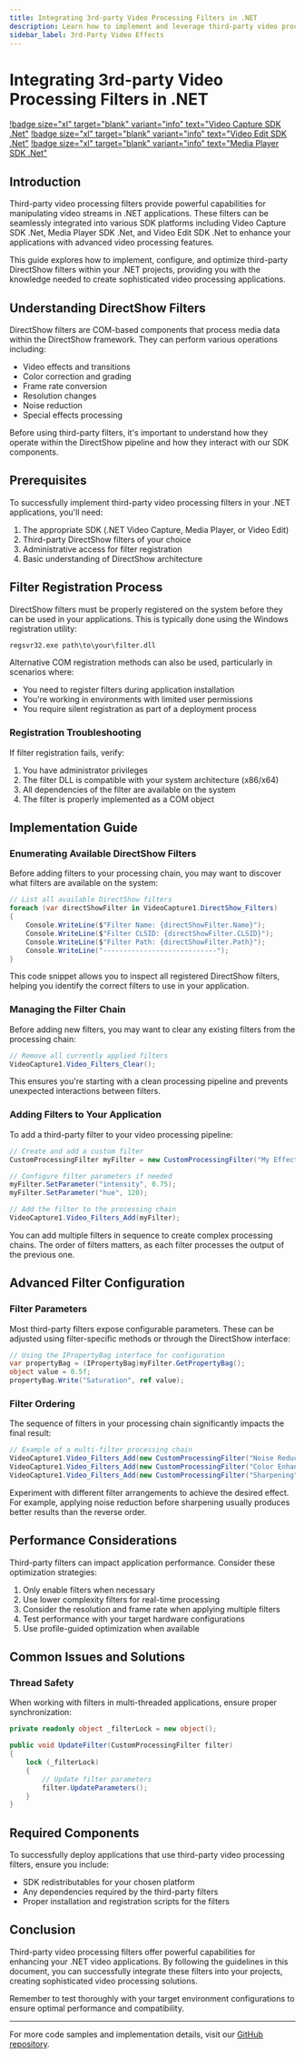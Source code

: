 ```yaml
---
title: Integrating 3rd-party Video Processing Filters in .NET
description: Learn how to implement and leverage third-party video processing filters in .NET applications. This practical guide provides code examples, best practices, and troubleshooting tips for developers working with DirectShow filters across multiple video SDK platforms.
sidebar_label: 3rd-Party Video Effects
---
```


# Integrating 3rd-party Video Processing Filters in .NET

[!badge size="xl" target="blank" variant="info" text="Video Capture SDK .Net"](https://www.visioforge.com/video-capture-sdk-net) [!badge size="xl" target="blank" variant="info" text="Video Edit SDK .Net"](https://www.visioforge.com/video-edit-sdk-net) [!badge size="xl" target="blank" variant="info" text="Media Player SDK .Net"](https://www.visioforge.com/media-player-sdk-net)

## Introduction

Third-party video processing filters provide powerful capabilities for manipulating video streams in .NET applications. These filters can be seamlessly integrated into various SDK platforms including Video Capture SDK .Net, Media Player SDK .Net, and Video Edit SDK .Net to enhance your applications with advanced video processing features.

This guide explores how to implement, configure, and optimize third-party DirectShow filters within your .NET projects, providing you with the knowledge needed to create sophisticated video processing applications.

## Understanding DirectShow Filters

DirectShow filters are COM-based components that process media data within the DirectShow framework. They can perform various operations including:

- Video effects and transitions
- Color correction and grading
- Frame rate conversion
- Resolution changes
- Noise reduction
- Special effects processing

Before using third-party filters, it's important to understand how they operate within the DirectShow pipeline and how they interact with our SDK components.

## Prerequisites

To successfully implement third-party video processing filters in your .NET applications, you'll need:

1. The appropriate SDK (.NET Video Capture, Media Player, or Video Edit)
2. Third-party DirectShow filters of your choice
3. Administrative access for filter registration
4. Basic understanding of DirectShow architecture

## Filter Registration Process

DirectShow filters must be properly registered on the system before they can be used in your applications. This is typically done using the Windows registration utility:

```cmd
regsvr32.exe path\to\your\filter.dll
```

Alternative COM registration methods can also be used, particularly in scenarios where:

- You need to register filters during application installation
- You're working in environments with limited user permissions
- You require silent registration as part of a deployment process

### Registration Troubleshooting

If filter registration fails, verify:

1. You have administrator privileges
2. The filter DLL is compatible with your system architecture (x86/x64)
3. All dependencies of the filter are available on the system
4. The filter is properly implemented as a COM object

## Implementation Guide

### Enumerating Available DirectShow Filters

Before adding filters to your processing chain, you may want to discover what filters are available on the system:

```cs
// List all available DirectShow filters
foreach (var directShowFilter in VideoCapture1.DirectShow_Filters)
{
    Console.WriteLine($"Filter Name: {directShowFilter.Name}");
    Console.WriteLine($"Filter CLSID: {directShowFilter.CLSID}");
    Console.WriteLine($"Filter Path: {directShowFilter.Path}");
    Console.WriteLine("----------------------------");
}
```

This code snippet allows you to inspect all registered DirectShow filters, helping you identify the correct filters to use in your application.

### Managing the Filter Chain

Before adding new filters, you may want to clear any existing filters from the processing chain:

```cs
// Remove all currently applied filters
VideoCapture1.Video_Filters_Clear();
```

This ensures you're starting with a clean processing pipeline and prevents unexpected interactions between filters.

### Adding Filters to Your Application

To add a third-party filter to your video processing pipeline:

```cs
// Create and add a custom filter
CustomProcessingFilter myFilter = new CustomProcessingFilter("My Effect Filter");

// Configure filter parameters if needed
myFilter.SetParameter("intensity", 0.75);
myFilter.SetParameter("hue", 120);

// Add the filter to the processing chain
VideoCapture1.Video_Filters_Add(myFilter);
```

You can add multiple filters in sequence to create complex processing chains. The order of filters matters, as each filter processes the output of the previous one.

## Advanced Filter Configuration

### Filter Parameters

Most third-party filters expose configurable parameters. These can be adjusted using filter-specific methods or through the DirectShow interface:

```cs
// Using the IPropertyBag interface for configuration
var propertyBag = (IPropertyBag)myFilter.GetPropertyBag();
object value = 0.5f;
propertyBag.Write("Saturation", ref value);
```

### Filter Ordering

The sequence of filters in your processing chain significantly impacts the final result:

```cs
// Example of a multi-filter processing chain
VideoCapture1.Video_Filters_Add(new CustomProcessingFilter("Noise Reduction"));
VideoCapture1.Video_Filters_Add(new CustomProcessingFilter("Color Enhancement"));
VideoCapture1.Video_Filters_Add(new CustomProcessingFilter("Sharpening"));
```

Experiment with different filter arrangements to achieve the desired effect. For example, applying noise reduction before sharpening usually produces better results than the reverse order.

## Performance Considerations

Third-party filters can impact application performance. Consider these optimization strategies:

1. Only enable filters when necessary
2. Use lower complexity filters for real-time processing
3. Consider the resolution and frame rate when applying multiple filters
4. Test performance with your target hardware configurations
5. Use profile-guided optimization when available

## Common Issues and Solutions

### Thread Safety

When working with filters in multi-threaded applications, ensure proper synchronization:

```cs
private readonly object _filterLock = new object();

public void UpdateFilter(CustomProcessingFilter filter)
{
    lock (_filterLock)
    {
        // Update filter parameters
        filter.UpdateParameters();
    }
}
```

## Required Components

To successfully deploy applications that use third-party video processing filters, ensure you include:

- SDK redistributables for your chosen platform
- Any dependencies required by the third-party filters
- Proper installation and registration scripts for the filters

## Conclusion

Third-party video processing filters offer powerful capabilities for enhancing your .NET video applications. By following the guidelines in this document, you can successfully integrate these filters into your projects, creating sophisticated video processing solutions.

Remember to test thoroughly with your target environment configurations to ensure optimal performance and compatibility.

---

For more code samples and implementation details, visit our [GitHub repository](https://github.com/visioforge/.Net-SDK-s-samples).
